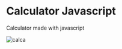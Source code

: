 # Calculator Javascript
Calculator made with javascript

![calca](https://user-images.githubusercontent.com/45835780/53908287-c8ea1200-402d-11e9-82e8-08c58bd9be3a.png)
